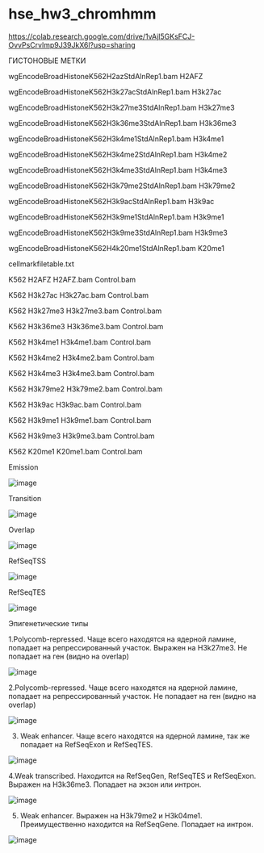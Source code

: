 # hse_hw3_chromhmm
https://colab.research.google.com/drive/1vAjI5GKsFCJ-OvvPsCrvlmp9J39JkX6l?usp=sharing

ГИСТОНОВЫЕ МЕТКИ

wgEncodeBroadHistoneK562H2azStdAlnRep1.bam H2AFZ

wgEncodeBroadHistoneK562H3k27acStdAlnRep1.bam  H3k27ac

wgEncodeBroadHistoneK562H3k27me3StdAlnRep1.bam  H3k27me3

wgEncodeBroadHistoneK562H3k36me3StdAlnRep1.bam  H3k36me3

wgEncodeBroadHistoneK562H3k4me1StdAlnRep1.bam  H3k4me1

wgEncodeBroadHistoneK562H3k4me2StdAlnRep1.bam  H3k4me2

wgEncodeBroadHistoneK562H3k4me3StdAlnRep1.bam  H3k4me3

wgEncodeBroadHistoneK562H3k79me2StdAlnRep1.bam H3k79me2

wgEncodeBroadHistoneK562H3k9acStdAlnRep1.bam  H3k9ac

wgEncodeBroadHistoneK562H3k9me1StdAlnRep1.bam  H3k9me1

wgEncodeBroadHistoneK562H3k9me3StdAlnRep1.bam  H3k9me3

wgEncodeBroadHistoneK562H4k20me1StdAlnRep1.bam  K20me1

cellmarkfiletable.txt

K562	H2AFZ	H2AFZ.bam	Control.bam

K562	H3k27ac	H3k27ac.bam	Control.bam

K562	H3k27me3	H3k27me3.bam	Control.bam

K562	H3k36me3	H3k36me3.bam	Control.bam

K562	H3k4me1	H3k4me1.bam	Control.bam

K562	H3k4me2	H3k4me2.bam	Control.bam

K562	H3k4me3	H3k4me3.bam	Control.bam

K562	H3k79me2	H3k79me2.bam	Control.bam

K562	H3k9ac	H3k9ac.bam	Control.bam

K562	H3k9me1	H3k9me1.bam	Control.bam

K562	H3k9me3	H3k9me3.bam	Control.bam

K562	K20me1	K20me1.bam	Control.bam

Emission

![image](https://user-images.githubusercontent.com/84396301/230056180-9d939832-2e3b-49a7-8a57-b4742a3e23cf.png)

Transition

![image](https://user-images.githubusercontent.com/84396301/230056292-8682acf2-4e7c-405c-8439-07612a05d1c1.png)

Overlap

![image](https://user-images.githubusercontent.com/84396301/230056585-27aa739e-25ea-4b72-a5cc-26d9e76dfb93.png)

RefSeqTSS

![image](https://user-images.githubusercontent.com/84396301/230056814-6b5cbc6a-f9c4-43c4-a174-e7ed4f1e5d06.png)

RefSeqTES

![image](https://user-images.githubusercontent.com/84396301/230056947-9bf1e900-13df-453f-ad0c-d7ff4f013a86.png)

Эпигенетические типы

1.Polycomb-repressed. Чаще всего находятся на ядерной ламине, попадает на репрессированный участок. Выражен на H3k27me3. Не попадает на ген (видно на overlap)

![image](https://user-images.githubusercontent.com/84396301/230058738-ff1d5e50-0254-47cf-99b7-f1c5ba9c3dad.png)

2.Polycomb-repressed. Чаще всего находятся на ядерной ламине, попадает на репрессированный участок. Не попадает на ген (видно на overlap)

![image](https://user-images.githubusercontent.com/84396301/230059054-693c94f1-a135-405b-8fb3-bb725f3d2fb3.png)


3. Weak enhancer. Чаще всего находятся на ядерной ламине, так же попадает на RefSeqExon и RefSeqTES.

![image](https://user-images.githubusercontent.com/84396301/230059367-853ce19c-ad7d-43d4-87c1-9e4caf045846.png)

4.Weak transcribed. Находится на RefSeqGen, RefSeqTES и RefSeqExon. Выражен на H3k36me3. Попадает на экзон или интрон.

![image](https://user-images.githubusercontent.com/84396301/230059991-d4d1d53c-9325-448c-ba39-3d4d9f819c40.png)

5. Weak enhancer. Выражен на H3k79me2 и H3k04me1. Преимущественно находится на RefSeqGene. Попадает на интрон.

![image](https://user-images.githubusercontent.com/84396301/230061453-653670cf-3379-4876-a41e-5e1873c2787c.png)
